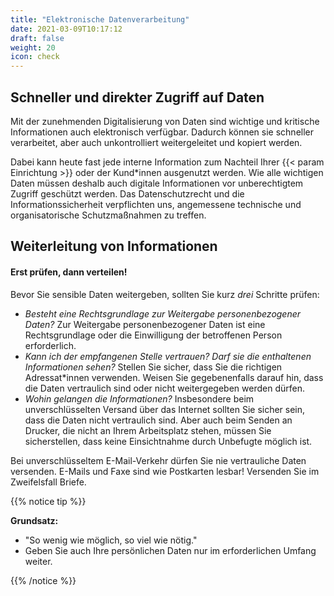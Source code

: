 ```yaml
---
title: "Elektronische Datenverarbeitung"
date: 2021-03-09T10:17:12
draft: false
weight: 20
icon: check
---
```

## Schneller und direkter Zugriff auf Daten

Mit der zunehmenden Digitalisierung von Daten sind wichtige und kritische Informationen auch elektronisch verfügbar. Dadurch können sie schneller verarbeitet, aber auch unkontrolliert weitergeleitet und kopiert werden.

Dabei kann heute fast jede interne Information zum Nachteil Ihrer {{< param Einrichtung >}} oder der Kund*innen ausgenutzt werden. Wie alle wichtigen Daten müssen deshalb auch digitale Informationen vor unberechtigtem Zugriff geschützt werden. Das Datenschutzrecht und die Informationssicherheit verpflichten uns, angemessene technische und organisatorische Schutzmaßnahmen zu treffen.

## Weiterleitung von Informationen

#### Erst prüfen, dann verteilen!

Bevor Sie sensible Daten weitergeben, sollten Sie kurz *drei* Schritte prüfen:

- *Besteht eine Rechtsgrundlage zur Weitergabe personenbezogener Daten?*
  Zur Weitergabe personenbezogener Daten ist eine Rechtsgrundlage oder die Einwilligung der betroffenen Person erforderlich.
- *Kann ich der empfangenen Stelle vertrauen? Darf sie die enthaltenen Informationen sehen?*
  Stellen Sie sicher, dass Sie die richtigen Adressat*innen verwenden. Weisen Sie gegebenenfalls darauf hin, dass die Daten vertraulich sind oder nicht weitergegeben werden dürfen.
- *Wohin gelangen die Informationen?*
  Insbesondere beim unverschlüsselten Versand über das Internet sollten Sie sicher sein, dass die Daten nicht vertraulich sind. Aber auch beim Senden an Drucker, die nicht an Ihrem Arbeitsplatz stehen, müssen Sie sicherstellen, dass keine Einsichtnahme durch Unbefugte möglich ist.

Bei unverschlüsseltem E-Mail-Verkehr dürfen Sie nie vertrauliche Daten versenden. E-Mails und Faxe sind wie Postkarten lesbar! Versenden Sie im Zweifelsfall Briefe.

{{% notice tip %}}

**Grundsatz:**

- "So wenig wie möglich, so viel wie nötig."
- Geben Sie auch Ihre persönlichen Daten nur im erforderlichen Umfang weiter.

{{% /notice %}}